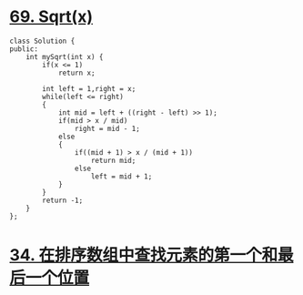 # [69. Sqrt(x)](https://leetcode-cn.com/problems/sqrtx/)

```
class Solution {
public:
    int mySqrt(int x) {
        if(x <= 1)
            return x;
        
        int left = 1,right = x;
        while(left <= right)
        {
            int mid = left + ((right - left) >> 1);
            if(mid > x / mid)
                right = mid - 1;
            else
            {
                if((mid + 1) > x / (mid + 1))
                    return mid;
                else    
                    left = mid + 1;
            }
        }
        return -1;
    }
};
```

# [34. 在排序数组中查找元素的第一个和最后一个位置](https://leetcode-cn.com/problems/find-first-and-last-position-of-element-in-sorted-array/)

